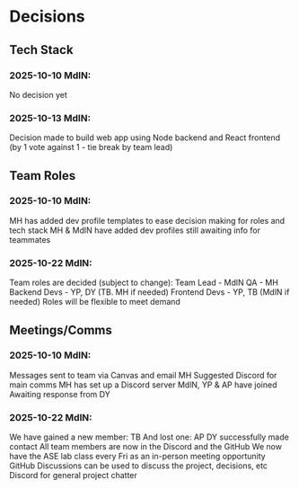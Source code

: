 # Decisions

## Tech Stack
### 2025-10-10 MdlN: 
  No decision yet
### 2025-10-13 MdlN:
  Decision made to build web app using Node backend and React frontend (by 1 vote against 1 - tie break by team lead)

## Team Roles
### 2025-10-10 MdlN: 
  MH has added dev profile templates to ease decision making for roles and tech stack
  MH & MdlN have added dev profiles
  still awaiting info for teammates
### 2025-10-22 MdlN:
  Team roles are decided (subject to change):
    Team Lead - MdlN
    QA - MH
    Backend Devs - YP, DY (TB. MH if needed)
    Frontend Devs - YP, TB (MdlN if needed)
  Roles will be flexible to meet demand

## Meetings/Comms
### 2025-10-10 MdlN: 
  Messages sent to team via Canvas and email
  MH Suggested Discord for main comms
  MH has set up a Discord server
  MdlN, YP & AP have joined
  Awaiting response from DY
### 2025-10-22 MdlN:
  We have gained a new member: TB
  And lost one: AP
  DY successfully made contact
  All team members are now in the Discord and the GitHub
  We now have the ASE lab class every Fri as an in-person meeting opportunity
  GitHub Discussions can be used to discuss the project, decisions, etc
  Discord for general project chatter
  
